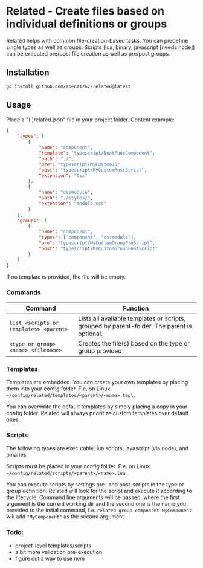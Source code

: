 # Related - Create files based on individual definitions or groups

Related helps with common file-creation-based tasks. You can predefine single types as well as groups. Scripts (lua, binary, javascript [needs node]) can be executed pre/post file creation as well as pre/post groups.

## Installation

`go install github.com/abenz1267/related@latest`

## Usage

Place a "(.)related.json" file in your project folder. Content example:

```json
{
    "types": [
        {
            "name": "component",
            "template": "typescript/NextFuncComponent",
            "path": "./",
            "pre": "typescript/MyCustomJS",
            "post": "typescript/MyCustomPostScript",
            "extension": "tsx"
        },
        {
            "name": "cssmodule",
            "path": "./styles/",
            "extension": "module.css"
        }
    ],
    "groups": [
        {
            "name": "component",
            "types": ["component", "cssmodule"],
            "pre": "typescript/MyCustomGroupPreScript",
            "post": "typescript/MyCustomGroupPostScript"
        }
    ]
}
```

If no template is provided, the file will be empty.

### Commands

| Command                                | Function                                                                                    |
| -------------------------------------- | ------------------------------------------------------------------------------------------- |
| `list <scripts or templates> <parent>` | Lists all available templates or scripts, grouped by parent-folder. The parent is optional. |
| `<type or group> <name> <filename>`    | Creates the file(s) based on the type or group provided                                     |

### Templates

Templates are embedded. You can create your own templates by placing them into your config folder. F.e. on Linux `~/config/related/templates/<parent>/<name>.tmpl`.

You can overwrite the default templates by simply placing a copy in your config folder. Related will always prioritize custom templates over default ones.

### Scripts

The following types are executable: lua scripts, javascript (via node), and binaries.

Scripts must be placed in your config folder. F.e. on Linux `~/config/related/scripts/<parent>/<name>.lua`.

You can execute scripts by settings pre- and post-scripts in the type or group definition. Related will look for the script and execute it according to the lifecycle. Command line arguments will be passed, where the first argument is the current working dir and the second one is the name you provided to the initial command, f.e. `related group component MyComponent` will add `"MyComponent"` as the second argument.

### Todo:

-   project-level templates/scripts
-   a bit more validation pre-execution
-   figure out a way to use nvm
